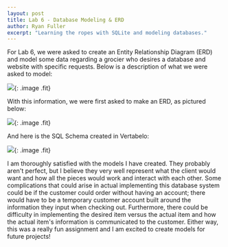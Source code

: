 ```yaml
---
layout: post
title: Lab 6 - Database Modeling & ERD
author: Ryan Fuller
excerpt: "Learning the ropes with SQLite and modeling databases."
---
```

For Lab 6, we were asked to create an Entity Relationship Diagram (ERD) and model some data regarding a grocier who desires a database and website with specific requests. Below is a description of what we were asked to model:

![](../../../images/lab6description.png){: .image .fit}

With this information, we were first asked to make an ERD, as pictured below:

![](../../../images/lab6erd.png){: .image .fit}

And here is the SQL Schema created in Vertabelo:

![](../../../images/lab6vertabelo.png){: .image .fit}

I am thoroughly satisfied with the models I have created. They probably aren't perfect, but I believe they very well represent what the client would want and how all the pieces would work and interact with each other. Some complications that could arise in actual implementing this database system could be if the customer could order without having an account; there would have to be a temporary customer account built around the information they input when checking out. Furthermore, there could be difficulty in implementing the desired item versus the actual item and how the actual item's information is communicated to the customer. Either way, this was a really fun assignment and I am excited to create models for future projects!